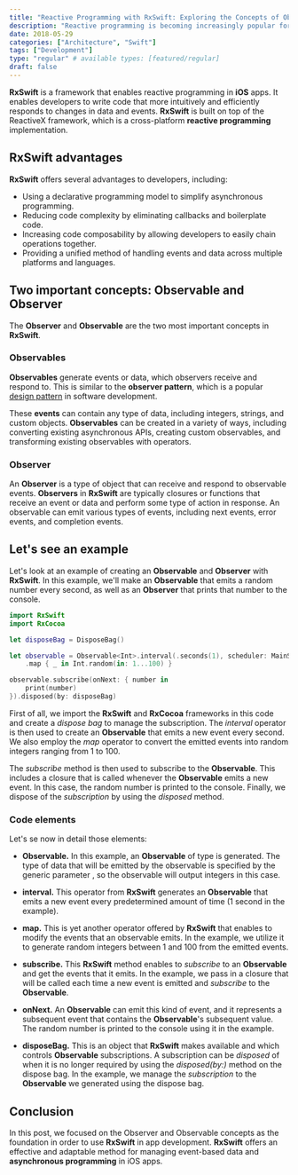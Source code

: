 ```yaml
---
title: "Reactive Programming with RxSwift: Exploring the Concepts of Observer and Observable"
description: "Reactive programming is becoming increasingly popular for iOS app development, and RxSwift is a powerful framework that makes it simple to incorporate reactive programming techniques into your code. In this article, we'll look at RxSwift's two main concepts, observer and observable, and how they work together to form a reactive programming model."
date: 2018-05-29
categories: ["Architecture", "Swift"]
tags: ["Development"]
type: "regular" # available types: [featured/regular]
draft: false
---
```


**RxSwift** is a framework that enables reactive programming in **iOS** apps. It enables developers to write code that more intuitively and efficiently responds to changes in data and events. **RxSwift** is built on top of the ReactiveX framework, which is a cross-platform **reactive programming** implementation.

## RxSwift advantages
**RxSwift** offers several advantages to developers, including:

* Using a declarative programming model to simplify asynchronous programming.
* Reducing code complexity by eliminating callbacks and boilerplate code.
* Increasing code composability by allowing developers to easily chain operations together.
* Providing a unified method of handling events and data across multiple platforms and languages.

## Two important concepts: **Observable** and **Observer**

The **Observer** and **Observable** are the two most important concepts in **RxSwift**. 

### Observables

**Observables** generate events or data, which observers receive and respond to. This is similar to the **observer pattern**, which is a popular [design pattern](https://raulferrer.dev/design_patterns_software/) in software development.

These **events** can contain any type of data, including integers, strings, and custom objects. **Observables** can be created in a variety of ways, including converting existing asynchronous APIs, creating custom observables, and transforming existing observables with operators.

### Observer
An **Observer** is a type of object that can receive and respond to observable events. **Observers** in **RxSwift** are typically closures or functions that receive an event or data and perform some type of action in response. An observable can emit various types of events, including next events, error events, and completion events.

## Let's see an example

Let's look at an example of creating an **Observable** and **Observer** with **RxSwift**. In this example, we'll make an **Observable** that emits a random number every second, as well as an **Observer** that prints that number to the console.

```swift
import RxSwift
import RxCocoa

let disposeBag = DisposeBag()

let observable = Observable<Int>.interval(.seconds(1), scheduler: MainScheduler.instance)
    .map { _ in Int.random(in: 1...100) }

observable.subscribe(onNext: { number in
    print(number)
}).disposed(by: disposeBag)
```

First of all, we import the **RxSwift** and **RxCocoa** frameworks in this code and create a *dispose bag* to manage the subscription. The *interval* operator is then used to create an **Observable** that emits a new event every second. We also employ the *map* operator to convert the emitted events into random integers ranging from 1 to 100.

The *subscribe* method is then used to subscribe to the **Observable**. This includes a closure that is called whenever the **Observable** emits a new event. In this case, the random number is printed to the console. Finally, we dispose of the *subscription* by using the *disposed* method.

### Code elements
Let's se now in detail those elements:

* **Observable<Int>.** In this example, an **Observable** of type <Int> is generated. The type of data that will be emitted by the observable is specified by the generic parameter <Int>, so the observable will output integers in this case.

* **interval.** This operator from **RxSwift** generates an **Observable** that emits a new event every predetermined amount of time (1 second in the example).

* **map.** This is yet another operator offered by **RxSwift** that enables to modify the events that an observable emits. In the example, we utilize it to generate random integers between 1 and 100 from the emitted events.

* **subscribe.** This **RxSwift** method enables to *subscribe* to an **Observable** and get the events that it emits. In the example, we pass in a closure that will be called each time a new event is emitted and *subscribe* to the **Observable**.

* **onNext.** An **Observable** can emit this kind of event, and it represents a subsequent event that contains the **Observable**'s subsequent value. The random number is printed to the console using it in the example.

* **disposeBag.** This is an object that **RxSwift** makes available and which controls **Observable** subscriptions. A subscription can be *disposed* of when it is no longer required by using the *disposed(by:)* method on the dispose bag. In the example, we manage the *subscription* to the **Observable** we generated using the dispose bag.

## Conclusion

In this post, we focused on the Observer and Observable concepts as the foundation in order to use **RxSwift** in app development. **RxSwift** offers an effective and adaptable method for managing event-based data and **asynchronous programming** in iOS apps.